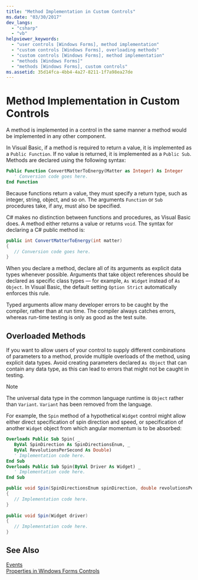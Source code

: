 ```yaml
---
title: "Method Implementation in Custom Controls"
ms.date: "03/30/2017"
dev_langs: 
  - "csharp"
  - "vb"
helpviewer_keywords: 
  - "user controls [Windows Forms], method implementation"
  - "custom controls [Windows Forms], overloading methods"
  - "custom controls [Windows Forms], method implementation"
  - "methods [Windows Forms]"
  - "methods [Windows Forms], custom controls"
ms.assetid: 35d14fca-4bb4-4a27-8211-1f7a98ea27de
---
```

# Method Implementation in Custom Controls
A method is implemented in a control in the same manner a method would be implemented in any other component.  
  
 In Visual Basic, if a method is required to return a value, it is implemented as a `Public Function`. If no value is returned, it is implemented as a `Public Sub`. Methods are declared using the following syntax:  
  
```vb  
Public Function ConvertMatterToEnergy(Matter as Integer) As Integer  
   ' Conversion code goes here.  
End Function  
```  
  
 Because functions return a value, they must specify a return type, such as integer, string, object, and so on. The arguments `Function` or `Sub` procedures take, if any, must also be specified.  
  
 C# makes no distinction between functions and procedures, as Visual Basic does. A method either returns a value or returns `void`. The syntax for declaring a C# public method is:  
  
```csharp  
public int ConvertMatterToEnergy(int matter)  
{  
   // Conversion code goes here.  
}  
```  
  
 When you declare a method, declare all of its arguments as explicit data types whenever possible. Arguments that take object references should be declared as specific class types — for example, `As Widget` instead of `As Object`. In Visual Basic, the default setting `Option Strict` automatically enforces this rule.  
  
 Typed arguments allow many developer errors to be caught by the compiler, rather than at run time. The compiler always catches errors, whereas run-time testing is only as good as the test suite.  
  
## Overloaded Methods  
 If you want to allow users of your control to supply different combinations of parameters to a method, provide multiple overloads of the method, using explicit data types. Avoid creating parameters declared `As Object` that can contain any data type, as this can lead to errors that might not be caught in testing.  
  
> [!NOTE]
>  The universal data type in the common language runtime is `Object` rather than `Variant`. `Variant` has been removed from the language.  
  
 For example, the `Spin` method of a hypothetical `Widget` control might allow either direct specification of spin direction and speed, or specification of another `Widget` object from which angular momentum is to be absorbed:  
  
```vb  
Overloads Public Sub Spin( _  
   ByVal SpinDirection As SpinDirectionsEnum, _  
   ByVal RevolutionsPerSecond As Double)  
   ' Implementation code here.  
End Sub  
Overloads Public Sub Spin(ByVal Driver As Widget) _  
   ' Implementation code here.  
End Sub  
```  
  
```csharp  
public void Spin(SpinDirectionsEnum spinDirection, double revolutionsPerSecond)  
{  
   // Implementation code here.  
}  
  
public void Spin(Widget driver)  
{  
   // Implementation code here.  
}  
```  
  
## See Also  
 [Events](../../../../docs/standard/events/index.md)  
 [Properties in Windows Forms Controls](../../../../docs/framework/winforms/controls/properties-in-windows-forms-controls.md)
